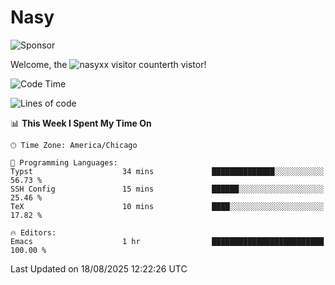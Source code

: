 # Nasy

<!--
<p align="center">
<img height="200" src="https://github-readme-stats.vercel.app/api?username=nasyxx&count_private=true&show_icons=true&theme=dracula&include_all_commits=true"/>
<img height="200" src="https://github-readme-stats.vercel.app/api/top-langs/?username=nasyxx&theme=dracula&hide=html,jupyter+notebook&count_private=true&show_icons=true"/>
</p>

  
----------------
-->

![Sponsor](https://img.shields.io/static/v1.svg?label=Sponsor&message=%E2%9D%A4&logo=GitHub&style=flat&color=pink)
 
Welcome, the ![nasyxx visitor counter](https://count.getloli.com/get/@nasyxx?theme=rule34)th vistor!
 
<!--START_SECTION:waka-->
![Code Time](http://img.shields.io/badge/Code%20Time-4%2C750%20hrs%2023%20mins-blue)

![Lines of code](https://img.shields.io/badge/From%20Hello%20World%20I%27ve%20Written-6.3%20million%20lines%20of%20code-blue)

📊 **This Week I Spent My Time On** 

```text
🕑︎ Time Zone: America/Chicago

💬 Programming Languages: 
Typst                    34 mins             ██████████████░░░░░░░░░░░   56.73 % 
SSH Config               15 mins             ██████░░░░░░░░░░░░░░░░░░░   25.46 % 
TeX                      10 mins             ████░░░░░░░░░░░░░░░░░░░░░   17.82 % 

🔥 Editors: 
Emacs                    1 hr                █████████████████████████   100.00 % 
```


 Last Updated on 18/08/2025 12:22:26 UTC
<!--END_SECTION:waka-->

<!-- ![visitors](https://visitor-badge.laobi.icu/badge?page_id=nasyxx.nasyxx) -->
